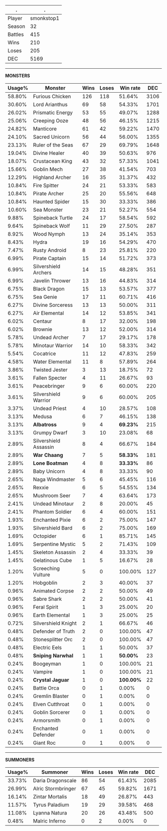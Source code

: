 .|.
|-|-
Player|smonkstop1
Season|32
Battles|415
Wins|210
Loses|205
DEC|5169

---
**MONSTERS**

Usage%|Monster|Wins|Loses|Win rate|DEC|
-|-|-|-|-|-|
58.80%|Furious Chicken|126|118|51.64%|3106|
30.60%|Lord Arianthus|69|58|54.33%|1701|
26.02%|Prismatic Energy|53|55|49.07%|1288|
25.06%|Creeping Ooze|48|56|46.15%|1215|
24.82%|Manticore|61|42|59.22%|1470|
24.10%|Sacred Unicorn|56|44|56.00%|1355|
23.13%|Ruler of the Seas|67|29|69.79%|1648|
19.04%|Divine Healer|40|39|50.63%|976|
18.07%|Crustacean King|43|32|57.33%|1041|
15.66%|Goblin Mech|27|38|41.54%|703|
12.29%|Highland Archer|16|35|31.37%|432|
10.84%|Fire Spitter|24|21|53.33%|583|
10.84%|Pirate Archer|25|20|55.56%|648|
10.84%|Haunted Spider|15|30|33.33%|386|
10.60%|Sea Monster|23|21|52.27%|554|
9.88%|Spineback Turtle|24|17|58.54%|592|
9.64%|Spineback Wolf|11|29|27.50%|287|
8.92%|Wood Nymph|13|24|35.14%|353|
8.43%|Hydra|19|16|54.29%|470|
7.47%|Rusty Android|8|23|25.81%|220|
6.99%|Pirate Captain|15|14|51.72%|373|
6.99%|Silvershield Archers|14|15|48.28%|351|
6.99%|Javelin Thrower|13|16|44.83%|314|
6.75%|Black Dragon|15|13|53.57%|377|
6.75%|Sea Genie|17|11|60.71%|416|
6.27%|Divine Sorceress|13|13|50.00%|311|
6.27%|Air Elemental|14|12|53.85%|341|
6.02%|Centaur|8|17|32.00%|198|
6.02%|Brownie|13|12|52.00%|314|
5.78%|Undead Archer|7|17|29.17%|178|
5.78%|Minotaur Warrior|14|10|58.33%|342|
5.54%|Cocatrice|11|12|47.83%|259|
4.58%|Water Elemental|11|8|57.89%|264|
3.86%|Twisted Jester|3|13|18.75%|72|
3.61%|Fallen Specter|4|11|26.67%|93|
3.61%|Peacebringer|9|6|60.00%|220|
3.61%|Silvershield Warrior|9|6|60.00%|205|
3.37%|Undead Priest|4|10|28.57%|108|
3.13%|Medusa|6|7|46.15%|138|
3.13%|**Albatross**|9|4|**69.23%**|215|
3.13%|Grumpy Dwarf|3|10|23.08%|68|
2.89%|Silvershield Assassin|8|4|66.67%|184|
2.89%|**War Chaang**|7|5|**58.33%**|181|
2.89%|**Lone Boatman**|4|8|**33.33%**|86|
2.89%|Baby Unicorn|4|8|33.33%|90|
2.65%|Naga Windmaster|5|6|45.45%|116|
2.65%|Rexxie|6|5|54.55%|134|
2.65%|Mushroom Seer|7|4|63.64%|173|
2.41%|Undead Minotaur|2|8|20.00%|45|
2.41%|Phantom Soldier|6|4|60.00%|151|
1.93%|Enchanted Pixie|6|2|75.00%|147|
1.93%|Silvershield Bard|6|2|75.00%|169|
1.69%|Octopider|6|1|85.71%|145|
1.69%|Serpentine Mystic|5|2|71.43%|109|
1.45%|Skeleton Assassin|2|4|33.33%|39|
1.45%|Gelatinous Cube|1|5|16.67%|28|
1.20%|Screeching Vulture|5|0|100.00%|127|
1.20%|Hobgoblin|2|3|40.00%|37|
0.96%|Animated Corpse|2|2|50.00%|49|
0.96%|Sabre Shark|2|2|50.00%|41|
0.96%|Feral Spirit|1|3|25.00%|20|
0.96%|Earth Elemental|1|3|25.00%|25|
0.72%|Silvershield Knight|2|1|66.67%|46|
0.48%|Defender of Truth|2|0|100.00%|47|
0.48%|Stonesplitter Orc|2|0|100.00%|47|
0.48%|Electric Eels|1|1|50.00%|37|
0.48%|**Sniping Narwhal**|1|1|**50.00%**|23|
0.24%|Boogeyman|1|0|100.00%|21|
0.24%|Vampire|1|0|100.00%|21|
0.24%|**Crystal Jaguar**|1|0|**100.00%**|22|
0.24%|Battle Orca|0|1|0.00%|0|
0.24%|Gremlin Blaster|0|1|0.00%|0|
0.24%|Elven Cutthroat|0|1|0.00%|0|
0.24%|Goblin Sorcerer|0|1|0.00%|0|
0.24%|Armorsmith|0|1|0.00%|0|
0.24%|Enchanted Defender|0|1|0.00%|0|
0.24%|Giant Roc|0|1|0.00%|0|

---
**SUMMONERS**

Usage%|Summoner|Wins|Loses|Win rate|DEC|
-|-|-|-|-|-|
33.73%|Daria Dragonscale|86|54|61.43%|2085|
26.99%|Alric Stormbringer|67|45|59.82%|1671|
16.14%|Zintar Mortalis|18|49|26.87%|443|
11.57%|Tyrus Paladium|19|29|39.58%|468|
11.08%|Lyanna Natura|20|26|43.48%|500|
0.48%|Malric Inferno|0|2|0.00%|0|
